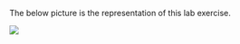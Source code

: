 The below picture is the representation of this lab exercise.

 ![](https://github.com/ashydv/aws-labs/blob/master/images/FullArchitectecture.png)
